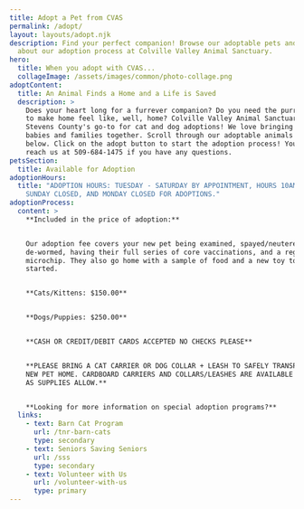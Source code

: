 ```yaml
---
title: Adopt a Pet from CVAS
permalink: /adopt/
layout: layouts/adopt.njk
description: Find your perfect companion! Browse our adoptable pets and learn
  about our adoption process at Colville Valley Animal Sanctuary.
hero:
  title: When you adopt with CVAS...
  collageImage: /assets/images/common/photo-collage.png
adoptContent:
  title: An Animal Finds a Home and a Life is Saved
  description: >
    Does your heart long for a furrever companion? Do you need the purrfect pet
    to make home feel like, well, home? Colville Valley Animal Sanctuary is
    Stevens County's go-to for cat and dog adoptions! We love bringing fur
    babies and families together. Scroll through our adoptable animals listed
    below. Click on the adopt button to start the adoption process! You can
    reach us at 509-684-1475 if you have any questions.
petsSection:
  title: Available for Adoption
adoptionHours:
  title: "ADOPTION HOURS: TUESDAY - SATURDAY BY APPOINTMENT, HOURS 10AM-3PM.
    SUNDAY CLOSED, AND MONDAY CLOSED FOR ADOPTIONS."
adoptionProcess:
  content: >
    **Included in the price of adoption:**


    Our adoption fee covers your new pet being examined, spayed/neutered,
    de-wormed, having their full series of core vaccinations, and a registered
    microchip. They also go home with a sample of food and a new toy to get you
    started.


    **Cats/Kittens: $150.00**


    **Dogs/Puppies: $250.00**


    **CASH OR CREDIT/DEBIT CARDS ACCEPTED NO CHECKS PLEASE**


    **PLEASE BRING A CAT CARRIER OR DOG COLLAR + LEASH TO SAFELY TRANSPORT YOUR
    NEW PET HOME. CARDBOARD CARRIERS AND COLLARS/LEASHES ARE AVAILABLE FOR SALE
    AS SUPPLIES ALLOW.**


    **Looking for more information on special adoption programs?**
  links:
    - text: Barn Cat Program
      url: /tnr-barn-cats
      type: secondary
    - text: Seniors Saving Seniors
      url: /sss
      type: secondary
    - text: Volunteer with Us
      url: /volunteer-with-us
      type: primary
---
```

